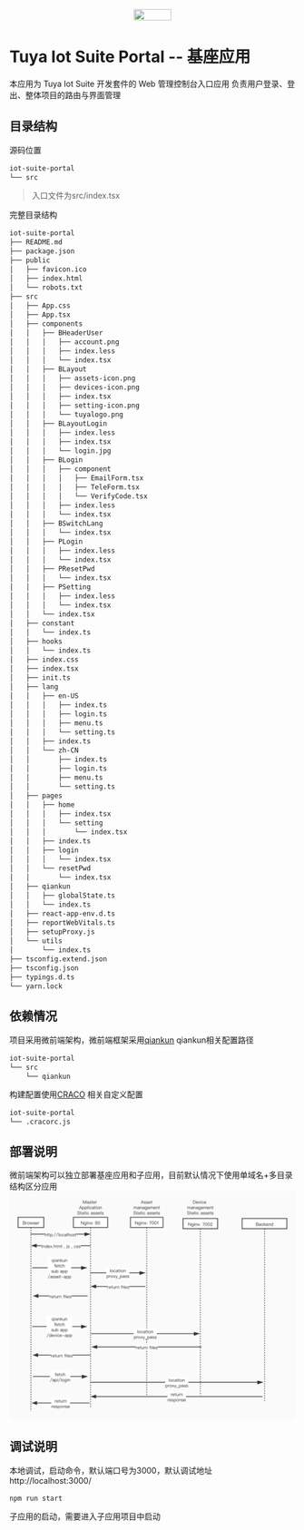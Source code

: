 <center><p align="center"><img src="https://images.tuyacn.com/rms-static/dc225080-25a5-11eb-8913-b53cc9e03c9c-1605267985800.png?tyName=tuya.png" width="36%" height="36%" /></p></center>

Tuya Iot Suite Portal -- 基座应用
===

本应用为 Tuya Iot Suite 开发套件的 Web 管理控制台入口应用
负责用户登录、登出、整体项目的路由与界面管理

## 目录结构

源码位置
```
iot-suite-portal
└── src
```

> 入口文件为src/index.tsx

完整目录结构
```
iot-suite-portal
├── README.md
├── package.json
├── public
│   ├── favicon.ico
│   ├── index.html
│   └── robots.txt
├── src
│   ├── App.css
│   ├── App.tsx
│   ├── components
│   │   ├── BHeaderUser
│   │   │   ├── account.png
│   │   │   ├── index.less
│   │   │   └── index.tsx
│   │   ├── BLayout
│   │   │   ├── assets-icon.png
│   │   │   ├── devices-icon.png
│   │   │   ├── index.tsx
│   │   │   ├── setting-icon.png
│   │   │   └── tuyalogo.png
│   │   ├── BLayoutLogin
│   │   │   ├── index.less
│   │   │   ├── index.tsx
│   │   │   └── login.jpg
│   │   ├── BLogin
│   │   │   ├── component
│   │   │   │   ├── EmailForm.tsx
│   │   │   │   ├── TeleForm.tsx
│   │   │   │   └── VerifyCode.tsx
│   │   │   ├── index.less
│   │   │   └── index.tsx
│   │   ├── BSwitchLang
│   │   │   └── index.tsx
│   │   ├── PLogin
│   │   │   ├── index.less
│   │   │   └── index.tsx
│   │   ├── PResetPwd
│   │   │   └── index.tsx
│   │   ├── PSetting
│   │   │   ├── index.less
│   │   │   └── index.tsx
│   │   └── index.tsx
│   ├── constant
│   │   └── index.ts
│   ├── hooks
│   │   └── index.ts
│   ├── index.css
│   ├── index.tsx
│   ├── init.ts
│   ├── lang
│   │   ├── en-US
│   │   │   ├── index.ts
│   │   │   ├── login.ts
│   │   │   ├── menu.ts
│   │   │   └── setting.ts
│   │   ├── index.ts
│   │   └── zh-CN
│   │       ├── index.ts
│   │       ├── login.ts
│   │       ├── menu.ts
│   │       └── setting.ts
│   ├── pages
│   │   ├── home
│   │   │   ├── index.tsx
│   │   │   └── setting
│   │   │       └── index.tsx
│   │   ├── index.ts
│   │   ├── login
│   │   │   └── index.tsx
│   │   └── resetPwd
│   │       └── index.tsx
│   ├── qiankun
│   │   ├── globalState.ts
│   │   └── index.ts
│   ├── react-app-env.d.ts
│   ├── reportWebVitals.ts
│   ├── setupProxy.js
│   └── utils
│       └── index.ts
├── tsconfig.extend.json
├── tsconfig.json
├── typings.d.ts
└── yarn.lock
```

## 依赖情况

项目采用微前端架构，微前端框架采用[qiankun](https://qiankun.umijs.org/)
qiankun相关配置路径
```
iot-suite-portal
└── src
    └── qiankun
```

构建配置使用[CRACO](https://github.com/gsoft-inc/craco)
相关自定义配置
```
iot-suite-portal
└── .cracorc.js
```

## 部署说明
微前端架构可以独立部署基座应用和子应用，目前默认情况下使用单域名+多目录结构区分应用
![network](./frontend-network.jpg)


## 调试说明

本地调试，启动命令，默认端口号为3000，默认调试地址 http://localhost:3000/
```
npm run start
```

子应用的启动，需要进入子应用项目中启动
